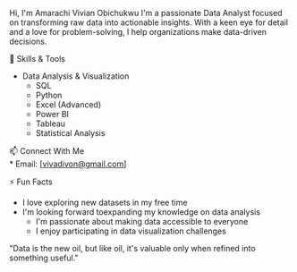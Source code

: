 Hi, I'm Amarachi Vivian Obichukwu
I'm a passionate Data Analyst focused on transforming raw data into actionable insights. With a keen eye for detail and a love for problem-solving, I help organizations make data-driven decisions.

💼 Skills & Tools	
  * Data Analysis & Visualization
	* SQL
	* Python
	* Excel (Advanced)
	* Power BI
	* Tableau
	* Statistical Analysis

📫 Connect With Me	
	* Email: [vivadivon@gmail.com]

⚡ Fun Facts
  * I love exploring new datasets in my free time
  * I'm looking forward toexpanding my knowledge on data analysis
	* I'm passionate about making data accessible to everyone
	* I enjoy participating in data visualization challenges

"Data is the new oil, but like oil, it's valuable only when refined into something useful."
